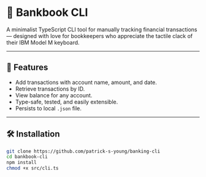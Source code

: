 # 💸 Bankbook CLI

A minimalist TypeScript CLI tool for manually tracking financial transactions — designed with love for bookkeepers who appreciate the tactile clack of their IBM Model M keyboard.

---

## 🧰 Features

- Add transactions with account name, amount, and date.
- Retrieve transactions by ID.
- View balance for any account.
- Type-safe, tested, and easily extensible.
- Persists to local `.json` file.

---

## 🛠️ Installation

```bash
git clone https://github.com/patrick-s-young/banking-cli
cd bankbook-cli
npm install
chmod +x src/cli.ts
